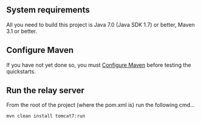 
System requirements
-------------------

All you need to build this project is Java 7.0 (Java SDK 1.7) or better, Maven 3.1 or better.

 
Configure Maven
---------------

If you have not yet done so, you must [Configure Maven](https://github.com/jboss-developer/jboss-developer-shared-resources/blob/master/guides/CONFIGURE_MAVEN.md) before testing the quickstarts.



Run the relay server
------------------------------------

From the root of the project (where the pom.xml is) run the following cmd...

    mvn clean install tomcat7:run
